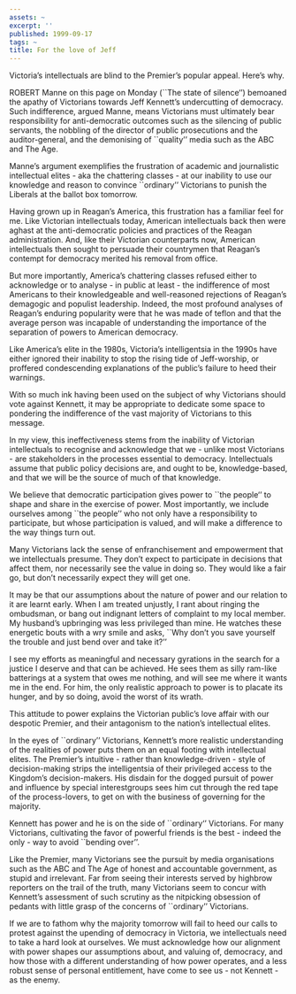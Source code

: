 ```yaml
---
assets: ~
excerpt: ''
published: 1999-09-17
tags: ~
title: For the love of Jeff
---
```

Victoria’s intellectuals are blind to the Premier’s popular appeal.
Here’s why.

ROBERT Manne on this page on Monday (\`\`The state of silence‘’)
bemoaned the apathy of Victorians towards Jeff Kennett’s undercutting of
democracy. Such indifference, argued Manne, means Victorians must
ultimately bear responsibility for anti-democratic outcomes such as the
silencing of public servants, the nobbling of the director of public
prosecutions and the auditor-general, and the demonising of
\`\`quality’’ media such as the ABC and The Age.

Manne’s argument exemplifies the frustration of academic and
journalistic intellectual elites - aka the chattering classes - at our
inability to use our knowledge and reason to convince \`\`ordinary’’
Victorians to punish the Liberals at the ballot box tomorrow.

Having grown up in Reagan’s America, this frustration has a familiar
feel for me. Like Victorian intellectuals today, American intellectuals
back then were aghast at the anti-democratic policies and practices of
the Reagan administration. And, like their Victorian counterparts now,
American intellectuals then sought to persuade their countrymen that
Reagan’s contempt for democracy merited his removal from office.

But more importantly, America’s chattering classes refused either to
acknowledge or to analyse - in public at least - the indifference of
most Americans to their knowledgeable and well-reasoned rejections of
Reagan’s demagogic and populist leadership. Indeed, the most profound
analyses of Reagan’s enduring popularity were that he was made of teflon
and that the average person was incapable of understanding the
importance of the separation of powers to American democracy.

Like America’s elite in the 1980s, Victoria’s intelligentsia in the
1990s have either ignored their inability to stop the rising tide of
Jeff-worship, or proffered condescending explanations of the public’s
failure to heed their warnings.

With so much ink having been used on the subject of why Victorians
should vote against Kennett, it may be appropriate to dedicate some
space to pondering the indifference of the vast majority of Victorians
to this message.

In my view, this ineffectiveness stems from the inability of Victorian
intellectuals to recognise and acknowledge that we - unlike most
Victorians - are stakeholders in the processes essential to democracy.
Intellectuals assume that public policy decisions are, and ought to be,
knowledge-based, and that we will be the source of much of that
knowledge.

We believe that democratic participation gives power to \`\`the people‘’
to shape and share in the exercise of power. Most importantly, we
include ourselves among \`\`the people’’ who not only have a
responsibility to participate, but whose participation is valued, and
will make a difference to the way things turn out.

Many Victorians lack the sense of enfranchisement and empowerment that
we intellectuals presume. They don’t expect to participate in decisions
that affect them, nor necessarily see the value in doing so. They would
like a fair go, but don’t necessarily expect they will get one.

It may be that our assumptions about the nature of power and our
relation to it are learnt early. When I am treated unjustly, I rant
about ringing the ombudsman, or bang out indignant letters of complaint
to my local member. My husband’s upbringing was less privileged than
mine. He watches these energetic bouts with a wry smile and asks,
\`\`Why don’t you save yourself the trouble and just bend over and take
it?’’

I see my efforts as meaningful and necessary gyrations in the search for
a justice I deserve and that can be achieved. He sees them as silly
ram-like batterings at a system that owes me nothing, and will see me
where it wants me in the end. For him, the only realistic approach to
power is to placate its hunger, and by so doing, avoid the worst of its
wrath.

This attitude to power explains the Victorian public’s love affair with
our despotic Premier, and their antagonism to the nation’s intellectual
elites.

In the eyes of \`\`ordinary’’ Victorians, Kennett’s more realistic
understanding of the realities of power puts them on an equal footing
with intellectual elites. The Premier’s intuitive - rather than
knowledge-driven - style of decision-making strips the intelligentsia of
their privileged access to the Kingdom’s decision-makers. His disdain
for the dogged pursuit of power and influence by special interestgroups
sees him cut through the red tape of the process-lovers, to get on with
the business of governing for the majority.

Kennett has power and he is on the side of \`\`ordinary‘’ Victorians.
For many Victorians, cultivating the favor of powerful friends is the
best - indeed the only - way to avoid \`\`bending over’’.

Like the Premier, many Victorians see the pursuit by media organisations
such as the ABC and The Age of honest and accountable government, as
stupid and irrelevant. Far from seeing their interests served by
highbrow reporters on the trail of the truth, many Victorians seem to
concur with Kennett’s assessment of such scrutiny as the nitpicking
obsession of pedants with little grasp of the concerns of \`\`ordinary’’
Victorians.

If we are to fathom why the majority tomorrow will fail to heed our
calls to protest against the upending of democracy in Victoria, we
intellectuals need to take a hard look at ourselves. We must acknowledge
how our alignment with power shapes our assumptions about, and valuing
of, democracy, and how those with a different understanding of how power
operates, and a less robust sense of personal entitlement, have come to
see us - not Kennett - as the enemy.
